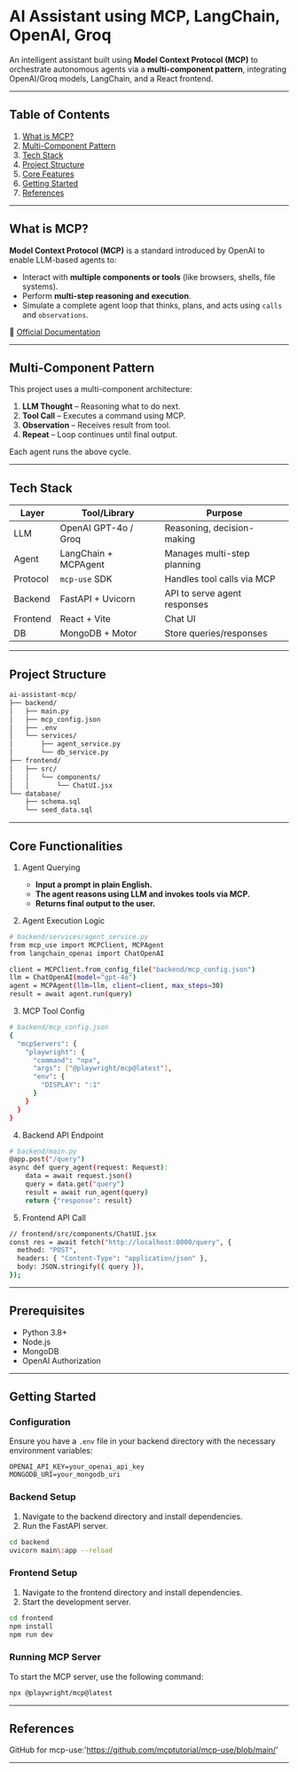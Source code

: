 # AI Assistant using MCP, LangChain, OpenAI, Groq

An intelligent assistant built using **Model Context Protocol (MCP)** to orchestrate autonomous agents via a **multi-component pattern**, integrating OpenAI/Groq models, LangChain, and a React frontend.

---

## Table of Contents
1. [What is MCP?](#what-is-mcp)
2. [Multi-Component Pattern](#multi-component-pattern)
3. [Tech Stack](#tech-stack)
4. [Project Structure](#project-structure)
5. [Core Features](#core-features)
6. [Getting Started](#getting-started)
7. [References](#references)

---

## What is MCP?

**Model Context Protocol (MCP)** is a standard introduced by OpenAI to enable LLM-based agents to:

- Interact with **multiple components or tools** (like browsers, shells, file systems).
- Perform **multi-step reasoning and execution**.
- Simulate a complete agent loop that thinks, plans, and acts using `calls` and `observations`.

🔗 [Official Documentation](https://platform.openai.com/docs/assistants/tools/model-completion-protocol)

---

## Multi-Component Pattern

This project uses a multi-component architecture:

1. **LLM Thought** – Reasoning what to do next.
2. **Tool Call** – Executes a command using MCP.
3. **Observation** – Receives result from tool.
4. **Repeat** – Loop continues until final output.

Each agent runs the above cycle.

---

## Tech Stack

| Layer | Tool/Library | Purpose |
|-------|--------------|---------|
| LLM | OpenAI GPT-4o / Groq | Reasoning, decision-making |
| Agent | LangChain + MCPAgent | Manages multi-step planning |
| Protocol | `mcp-use` SDK | Handles tool calls via MCP |
| Backend | FastAPI + Uvicorn | API to serve agent responses |
| Frontend | React + Vite | Chat UI |
| DB | MongoDB + Motor | Store queries/responses |

---

## Project Structure

```bash
ai-assistant-mcp/
├── backend/
│   ├── main.py
│   ├── mcp_config.json
│   ├── .env
│   └── services/
│       ├── agent_service.py
│       └── db_service.py
├── frontend/
│   ├── src/
│   │   └── components/
│   │       └── ChatUI.jsx
└── database/
    ├── schema.sql
    └── seed_data.sql
```
---

## Core Functionalities

1. Agent Querying
    - **Input a prompt in plain English.**
    - **The agent reasons using LLM and invokes tools via MCP.**
    - **Returns final output to the user.**

2. Agent Execution Logic
```bash
# backend/services/agent_service.py
from mcp_use import MCPClient, MCPAgent
from langchain_openai import ChatOpenAI

client = MCPClient.from_config_file("backend/mcp_config.json")
llm = ChatOpenAI(model="gpt-4o")
agent = MCPAgent(llm=llm, client=client, max_steps=30)
result = await agent.run(query)
```

3. MCP Tool Config
```bash
# backend/mcp_config.json
{
  "mcpServers": {
    "playwright": {
      "command": "npx",
      "args": ["@playwright/mcp@latest"],
      "env": {
        "DISPLAY": ":1"
      }
    }
  }
}
```

4. Backend API Endpoint
```bash
# backend/main.py
@app.post("/query")
async def query_agent(request: Request):
    data = await request.json()
    query = data.get("query")
    result = await run_agent(query)
    return {"response": result}
```
5. Frontend API Call
```bash
// frontend/src/components/ChatUI.jsx
const res = await fetch("http://localhost:8000/query", {
  method: "POST",
  headers: { "Content-Type": "application/json" },
  body: JSON.stringify({ query }),
});
```
---
## Prerequisites

- Python 3.8+
- Node.js
- MongoDB
- OpenAI Authorization
---


## Getting Started

### Configuration

Ensure you have a `.env` file in your backend directory with the necessary environment variables:

```plaintext
OPENAI_API_KEY=your_openai_api_key
MONGODB_URI=your_mongodb_uri
```

### Backend Setup

1. Navigate to the backend directory and install dependencies.
2. Run the FastAPI server.
```bash
cd backend
uvicorn main\:app --reload
```

### Frontend Setup

1. Navigate to the frontend directory and install dependencies.
2. Start the development server.
```bash
cd frontend
npm install
npm run dev
```

### Running MCP Server

To start the MCP server, use the following command:
```bash
npx @playwright/mcp@latest
```
---

##  References
GitHub for mcp-use:'https://github.com/mcptutorial/mcp-use/blob/main/'

---



